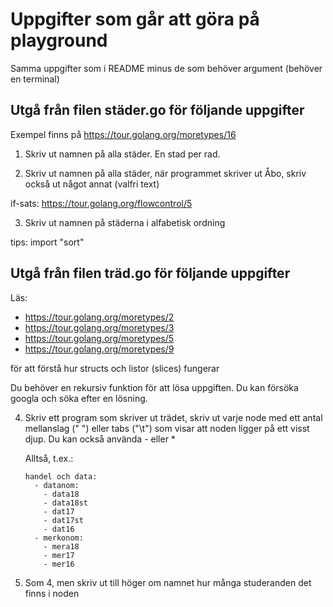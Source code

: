 # Uppgifter som går att göra på playground

Samma uppgifter som i README minus de som behöver argument (behöver en terminal)

Utgå från filen städer.go för följande uppgifter
-----------------------------------------------

Exempel finns på https://tour.golang.org/moretypes/16

  1. Skriv ut namnen på alla städer. En stad per rad.

  2. Skriv ut namnen på alla städer, när programmet skriver ut Åbo, skriv också ut något annat (valfri text)
  
  if-sats: https://tour.golang.org/flowcontrol/5
  
  3. Skriv ut namnen på städerna i alfabetisk ordning

   tips: import "sort"
   

Utgå från filen träd.go för följande uppgifter
---------------------------------------------

Läs:

 - https://tour.golang.org/moretypes/2
 - https://tour.golang.org/moretypes/3
 - https://tour.golang.org/moretypes/5
 - https://tour.golang.org/moretypes/9

för att förstå hur structs och listor (slices) fungerar

Du behöver en rekursiv funktion för att lösa uppgiften. Du kan försöka googla och söka efter en lösning.

  4. Skriv ett program som skriver ut trädet, skriv ut varje node med ett antal mellanslag (" ") eller tabs ("\t")
     som visar att noden ligger på ett visst djup. Du kan också använda - eller *  
     
     Alltså, t.ex.:
     ```
     handel och data:
       - datanom:
         - data18
         - data18st
         - dat17
         - dat17st
         - dat16
       - merkonom:
         - mera18
         - mer17
         - mer16
      ```

  5. Som 4, men skriv ut till höger om namnet hur många studeranden det finns i noden
